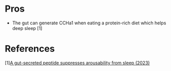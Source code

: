 # Pros
- The gut can generate CCHa1 when eating a protein-rich diet which helps deep sleep [1]

# References
[1][A gut-secreted peptide suppresses arousability from sleep (2023)](https://www.cell.com/cell/fulltext/S0092-8674(23)00165-4)